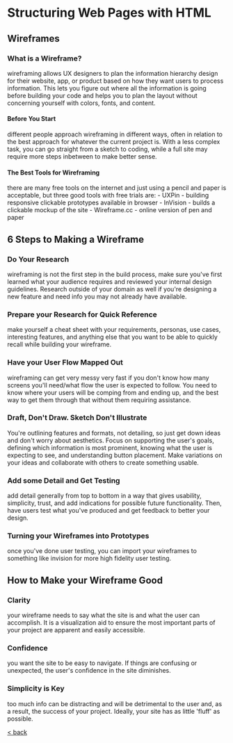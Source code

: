 # Structuring Web Pages with HTML

## Wireframes

### What is a Wireframe?

wireframing allows UX designers to plan the information hierarchy design for their website, app, or product based on how they want users to process information. This lets you figure out where all the information is going before building your code and helps you to plan the layout without concerning yourself with colors, fonts, and content.

#### Before You Start

different people approach wireframing in different ways, often in relation to the best approach for whatever the current project is. With a less complex task, you can go straight from a sketch to coding, while a full site may require more steps inbetween to make better sense.

#### The Best Tools for Wireframing

there are many free tools on the internet and just using a pencil and paper is acceptable, but three good tools with free trials are:
    - UXPin
        - building responsive clickable prototypes available in browser
    - InVision
        - builds a clickable mockup of the site
    - Wireframe.cc
        - online version of pen and paper

## 6 Steps to Making a Wireframe

### Do Your Research

wireframing is not the first step in the build process, make sure you've first learned what your audience requires and reviewed your internal design guidelines. Research outside of your domain as well if you're designing a new feature and need info you may not already have available.

### Prepare your Research for Quick Reference

make yourself a cheat sheet with your requirements, personas, use cases, interesting features, and anything else that you want to be able to quickly recall while building your wireframe.

### Have your User Flow Mapped Out

wireframing can get very messy very fast if you don't know how many screens you'll need/what flow the user is expected to follow. You need to know where your users will be comping from and ending up, and the best way to get them through that without them requiring assistance.

### Draft, Don't Draw. Sketch Don't Illustrate

You're outlining features and formats, not detailing, so just get down ideas and don't worry about aesthetics. Focus on supporting the user's goals, defining which information is most prominent, knowing what the user is expecting to see, and understanding button placement. Make variations on your ideas and collaborate with others to create something usable.

### Add some Detail and Get Testing

add detail generally from top to bottom in a way that gives usability, simplicity, trust, and add indications for possible future functionality. Then, have users test what you've produced and get feedback to better your design.

### Turning your Wireframes into Prototypes

once you've done user testing, you can import your wireframes to something like invision for more high fidelity user testing.

## How to Make your Wireframe Good

### Clarity

your wireframe needs to say what the site is and what the user can accomplish. It is a visualization aid to ensure the most important parts of your project are apparent and easily accessible.

### Confidence

you want the site to be easy to navigate. If things are confusing or unexpected, the user's confidence in the site diminishes.

### Simplicity is Key

too much info can be distracting and will be detrimental to the user and, as a result, the success of your project. Ideally, your site has as little 'fluff' as possible.



[< back](README.md)